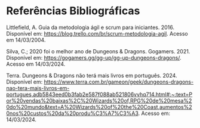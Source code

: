 # Referências Bibliográficas

Littlefield, A. Guia da metodologia ágil e scrum para iniciantes. 2016. Disponível em: https://blog.trello.com/br/scrum-metodologia-agil. Acesso em 14/03/2004.

Silva, C.; 2020 foi o melhor ano de Dungeons & Dragons. Gogamers. 2021. Disponível em: https://gogamers.gg/gg-up/gg-up-dungeons-dragons/. Acesso em 14/03/2024.

Terra. Dungeons & Dragons não terá mais livros em português. 2024. Disponível em: https://www.terra.com.br/gameon/geek/dungeons-dragons-nao-tera-mais-livros-em-portugues,adb5843eed0b3fab2e587f088ab521806vvhq714.html#:~:text=Por%20vendas%20baixas%2C%20Wizards%20of,RPG%20de%20mesa%20do%20mundo&text=A%20Wizards%20of%20the%20Coast,aumentos%20nos%20custos%20da%20produ%C3%A7%C3%A3. Acesso em: 14/03/2024.